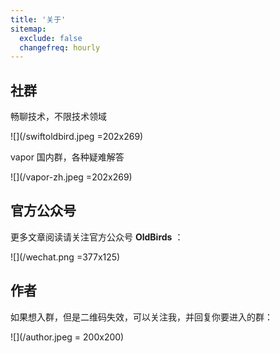 ```yaml
---
title: '关于'
sitemap:
  exclude: false
  changefreq: hourly
---
```


## 社群

畅聊技术，不限技术领域

![](/swiftoldbird.jpeg =202x269)

vapor 国内群，各种疑难解答

![](/vapor-zh.jpeg =202x269)

## 官方公众号

更多文章阅读请关注官方公众号 **OldBirds** ：

![](/wechat.png =377x125)

## 作者

如果想入群，但是二维码失效，可以关注我，并回复你要进入的群：

![](/author.jpeg = 200x200)
